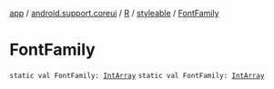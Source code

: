 [app](../../../index.md) / [android.support.coreui](../../index.md) / [R](../index.md) / [styleable](index.md) / [FontFamily](.)

# FontFamily

`static val FontFamily: `[`IntArray`](https://kotlinlang.org/api/latest/jvm/stdlib/kotlin/-int-array/index.html)
`static val FontFamily: `[`IntArray`](https://kotlinlang.org/api/latest/jvm/stdlib/kotlin/-int-array/index.html)
